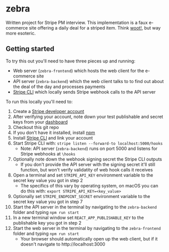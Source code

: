 # zebra

Written project for Stripe PM interview. This implementation is a faux e-commerce site offering a daily deal for a striped item. Think [woot!](https://en.wikipedia.org/wiki/Woot), but way more esoteric.

## Getting started
To try this out you'll need to have three pieces up and running:
 - Web server (`zebra-frontend`) which hosts the web client for the e-commerce site
 - API server (`zebra-backend`) which the web client talks to to find out about the deal of the day and processes payments
 - [Stripe CLI](https://stripe.com/docs/stripe-cli) which locally sends Stripe webhook calls to the API server

To run this locally you'll need to:
 1. Create a [Stripe developer account](https://dashboard.stripe.com/register)
 2. After verifying your account, note down your test publishable and secret keys from your [dashboard](https://dashboard.stripe.com/test/apikeys)
 3. Checkout this git repo
 4. If you don't have it installed, install [npm](https://www.npmjs.com/get-npm)
 5. Install [Stripe CLI](https://stripe.com/docs/stripe-cli) and link your account
 6. Start Stripe CLI with: `stripe listen --forward-to localhost:5000/hooks`
    - Note: API server (`zebra-backend`) runs on port 5000 and listens for Stripe webhooks at `\hooks`
 7. Optionally note down the webhook signing secret the Stripe CLI outputs
    - If you don't provide the API server with the signing secret it'll still function, but won't verify validatity of web hook calls it receives
 8. Open a terminal and set `STRIPE_API_KEY` environment variable to the secret key value you got in step 2
    - The specifics of this vary by operating system, on macOS you can do this with: `export STRIPE_API_KEY=<key_value>`
 9. Optionally set `STRIPE_ENDPOINT_SECRET` environment variable to the secret key value you got in step 7
 10. Start the API server in the terminal by navigating to the `zebra-backend` folder and typing `npm run start`
 11. In a new terminal window set `REACT_APP_PUBLISHABLE_KEY` to the publishable key you got in step 2
 12. Start the web server in the terminal by navigating to the `zebra-frontend` folder and typing `npm run start`
     - Your browser should automatically open up the web client, but if it doesn't navigate to http://localhost:3000
